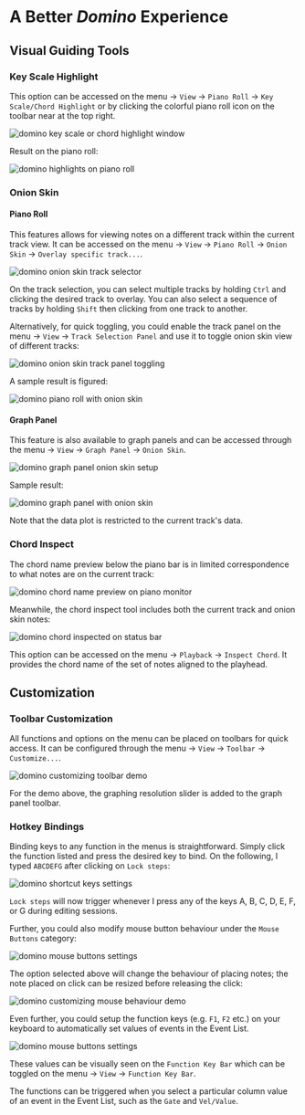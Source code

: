 # A Better *Domino* Experience

## Visual Guiding Tools

### Key Scale Highlight

This option can be accessed on the menu -> `View` -> `Piano Roll` -> `Key
Scale/Chord Highlight` or by clicking the colorful piano roll icon on the
toolbar near at the top right.

![domino key scale or chord highlight window](/domino/keyhighlightwindow.webp)

Result on the piano roll:

![domino highlights on piano roll](/domino/pianorollhighlight2.webp)

### Onion Skin

#### Piano Roll

This features allows for viewing notes on a different track within the current
track view. It can be accessed on the menu -> `View` -> `Piano Roll` ->
`Onion Skin` -> `Overlay specific track...`.

![domino onion skin track selector](/domino/onionskintrackselect.webp)

On the track selection, you can select multiple tracks by holding `Ctrl` and
clicking the desired track to overlay. You can also select a sequence of
tracks by holding `Shift` then clicking from one track to another.

Alternatively, for quick toggling, you could enable the track panel on the
menu -> `View` -> `Track Selection Panel` and use it to toggle onion skin
view of different tracks:

![domino onion skin track panel toggling](/domino/onionskintrackpanel.webp)

A sample result is figured:

![domino piano roll with onion skin](/domino/pianorollhighlight.webp)

#### Graph Panel

This feature is also available to graph panels and can be accessed through the
menu -> `View` -> `Graph Panel` -> `Onion Skin`.

![domino graph panel onion skin setup](/domino/graphonionskinsetup.webp)

Sample result:

![domino graph panel with onion skin](/domino/graphonionskin.webp)

Note that the data plot is restricted to the current track's data.

### Chord Inspect

The chord name preview below the piano bar is in limited correspondence to
what notes are on the current track:

![domino chord name preview on piano monitor](/domino/chordprev.webp)

Meanwhile, the chord inspect tool includes both the current track and onion
skin notes:

![domino chord inspected on status bar](/domino/chordinspect.webp)

This option can be accessed on the menu -> `Playback` -> `Inspect Chord`. It
provides the chord name of the set of notes aligned to the playhead.


## Customization

### Toolbar Customization

All functions and options on the menu can be placed on toolbars for quick
access. It can be configured through the menu -> `View` -> `Toolbar` ->
`Customize...`.

![domino customizing toolbar demo](/domino/toolbarcustomdemo.webp)

For the demo above, the graphing resolution slider is added to the graph panel
toolbar.

### Hotkey Bindings

Binding keys to any function in the menus is straightforward. Simply click
the function listed and press the desired key to bind. On the following, I
typed `ABCDEFG` after clicking on `Lock steps`:

![domino shortcut keys settings](/domino/shortcutekeys.webp)

`Lock steps` will now trigger whenever I press any of the keys A, B, C, D, E,
F, or G during editing sessions.

Further, you could also modify mouse button behaviour under the `Mouse
Buttons` category:

![domino mouse buttons settings](/domino/mousebutt.webp)

The option selected above will change the behaviour of placing notes; the note
placed on click can be resized before releasing the click:

![domino customizing mouse behaviour demo](/domino/custommouse.webp)

Even further, you could setup the function keys (e.g. `F1`, `F2` etc.) on your
keyboard to automatically set values of events in the Event List.

![domino mouse buttons settings](/domino/fnkeys.webp)

These values can be visually seen on the `Function Key Bar` which can be
toggled on the menu -> `View` -> `Function Key Bar`.

The functions can be triggered when you select a particular column value of an
event in the Event List, such as the `Gate` and `Vel/Value`.

